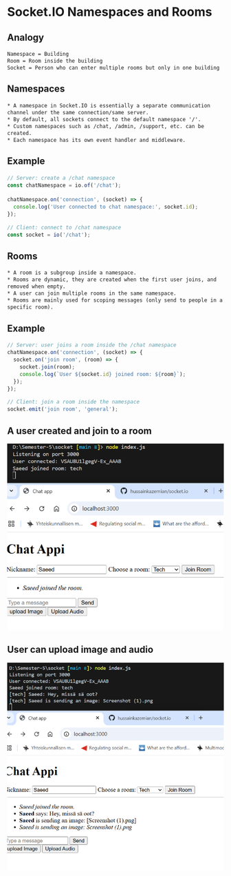 # Socket.IO Namespaces and Rooms

## Analogy

```
Namespace = Building
Room = Room inside the building
Socket = Person who can enter multiple rooms but only in one building
```

## Namespaces

```
* A namespace in Socket.IO is essentially a separate communication channel under the same connection/same server.
* By default, all sockets connect to the default namespace '/'.
* Custom namespaces such as /chat, /admin, /support, etc. can be created.
* Each namespace has its own event handler and middleware.
```

## Example

```javascript
// Server: create a /chat namespace
const chatNamespace = io.of('/chat');

chatNamespace.on('connection', (socket) => {
  console.log('User connected to chat namespace:', socket.id);
});
```

```javascript
// Client: connect to /chat namespace
const socket = io('/chat');
```

## Rooms

```
* A room is a subgroup inside a namespace.
* Rooms are dynamic, they are created when the first user joins, and removed when empty.
* A user can join multiple rooms in the same namespace.
* Rooms are mainly used for scoping messages (only send to people in a specific room).
```

## Example

```javascript
// Server: user joins a room inside the /chat namespace
chatNamespace.on('connection', (socket) => {
  socket.on('join room', (room) => {
    socket.join(room);
    console.log(`User ${socket.id} joined room: ${room}`);
  });
});
```

```javascript
// Client: join a room inside the namespace
socket.emit('join room', 'general');
```

## A user created and join to a room

![user](src/images/nickname.png)

## User can upload image and audio

![upload](src/images/room.png)

